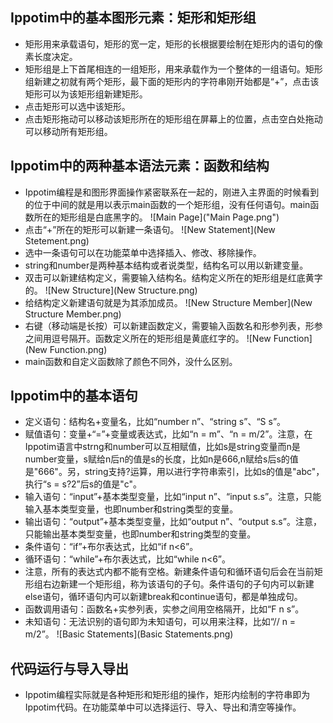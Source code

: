 ## Ippotim中的基本图形元素：矩形和矩形组
* 矩形用来承载语句，矩形的宽一定，矩形的长根据要绘制在矩形内的语句的像素长度决定。
* 矩形组是上下首尾相连的一组矩形，用来承载作为一个整体的一组语句。矩形组新建之初就有两个矩形，最下面的矩形内的字符串刚开始都是“+”，点击该矩形可以为该矩形组新建矩形。
* 点击矩形可以选中该矩形。
* 点击矩形拖动可以移动该矩形所在的矩形组在屏幕上的位置，点击空白处拖动可以移动所有矩形组。
## Ippotim中的两种基本语法元素：函数和结构
* Ippotim编程是和图形界面操作紧密联系在一起的，刚进入主界面的时候看到的位于中间的就是用以表示main函数的一个矩形组，没有任何语句。main函数所在的矩形组是白底黑字的。
![Main Page]("Main Page.png")
* 点击“+”所在的矩形可以新建一条语句。
![New Statement](New Stetement.png)
* 选中一条语句可以在功能菜单中选择插入、修改、移除操作。
* string和number是两种基本结构或者说类型，结构名可以用以新建变量。
* 双击可以新建结构定义，需要输入结构名。结构定义所在的矩形组是红底黄字的。
![New Structure](New Structure.png)
* 给结构定义新建语句就是为其添加成员。
![New Structure Member](New Structure Member.png)
* 右键（移动端是长按）可以新建函数定义，需要输入函数名和形参列表，形参之间用逗号隔开。函数定义所在的矩形组是黄底红字的。
![New Function](New Function.png)
* main函数和自定义函数除了颜色不同外，没什么区别。
## Ippotim中的基本语句
* 定义语句：结构名+变量名，比如“number n”、“string s”、“S s”。
* 赋值语句：变量+“=”+变量或表达式，比如“n = m”、“n = m/2”。注意，在Ippotim语言中strng和number可以互相赋值，比如s是string变量而n是number变量，s赋给n后n的值是s的长度，比如n是666,n赋给s后s的值是"666"。另，string支持?运算，用以进行字符串索引，比如s的值是"abc"，执行“s = s?2”后s的值是"c"。
* 输入语句：“input”+基本类型变量，比如“input n”、“input s.s”。注意，只能输入基本类型变量，也即number和string类型的变量。
* 输出语句：“output”+基本类型变量，比如“output n”、“output s.s”。注意，只能输出基本类型变量，也即number和string类型的变量。
* 条件语句：“if”+布尔表达式，比如“if n<6”。
* 循环语句：“while”+布尔表达式，比如“while n<6”。
* 注意，所有的表达式内都不能有空格。新建条件语句和循环语句后会在当前矩形组右边新建一个矩形组，称为该语句的子句。条件语句的子句内可以新建else语句，循环语句内可以新建break和continue语句，都是单独成句。
* 函数调用语句：函数名+实参列表，实参之间用空格隔开，比如“F n s”。
* 未知语句：无法识别的语句即为未知语句，可以用来注释，比如“// n = m/2”。
![Basic Statements](Basic Statements.png)
## 代码运行与导入导出
* Ippotim编程实际就是各种矩形和矩形组的操作，矩形内绘制的字符串即为Ippotim代码。在功能菜单中可以选择运行、导入、导出和清空等操作。
